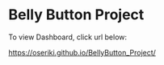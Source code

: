 # Belly Button Project

To view Dashboard, click url below:

https://oseriki.github.io/BellyButton_Project/
